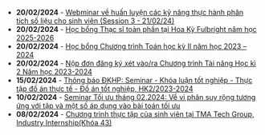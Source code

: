  - **20/02/2024** - [Webminar về huấn luyện các kỹ năng thực hành phân tích số liệu cho sinh viên (Session 3 - 21/02/24)](https://math.hcmus.edu.vn/tin-tức/tin-nghiên-cứu/874-webminar_actuarial_23jan24)
 - **20/02/2024** - [Học bổng Thạc sĩ toàn phần tại Hoa Kỳ Fulbright năm học 2025-2026](https://math.hcmus.edu.vn/tin-tức/tin-học-bổng-việc-làm/883-học-bổng-thạc-sĩ-toàn-phần-tại-hoa-kỳ-fulbright-năm-học-2025-2026)
 - **20/02/2024** - [Học bổng Chương trình Toán học kỳ II năm học 2023 – 2024](https://math.hcmus.edu.vn/tin-tức/tin-học-bổng-việc-làm/877-học-bổng-chương-trình-toán-học-kỳ-ii-năm-học-2023-–-2024)
 - **20/02/2024** - [Nộp đơn đăng ký xét vào/ra Chương trình Tài năng Học kì 2 Năm học 2023-2024](https://math.hcmus.edu.vn/tin-tức/tin-giáo-vụ/882-nộp-đơn-đăng-ký-xét-vào-ra-chương-trình-tài-năng-học-kì-2-năm-học-2023-2024)
 - **15/02/2024** - [Thông báo ĐKHP: Seminar - Khóa luận tốt nghiệp - Thực tập đồ án thực tế - Đồ án tốt nghiệp, HK2/2023-2024](https://math.hcmus.edu.vn/tin-tức/tin-giáo-vụ/872-thông-báo-đkhp-seminar-khóa-luận-tốt-nghiệp-thực-tập-đồ-án-thực-tế-đồ-án-tốt-nghiệp,-hk2-2023-2024)
 - **10/02/2024** - [Seminar Tối ưu tháng 02.2024: Về vi phân suy rộng tương ứng với tập và một số áp dụng vào bài toán tối ưu](https://math.hcmus.edu.vn/tin-tức/tin-nghiên-cứu/881-seminar-tối-ưu-tháng-02-2024-về-vi-phân-suy-rộng-tương-ứng-với-tập-và-một-số-áp-dụng-vào-bài-toán-tối-ưu%20)
 - **08/02/2024** - [Chương trình thực tập của sinh viên tại TMA Tech Group, Industry Internship(Khóa 43)](https://math.hcmus.edu.vn/tin-tức/tin-học-bổng-việc-làm/880-chương-trình-thực-tập-của-sinh-viên-tại-tma-tech-group,-industry-internship-khóa-43)
